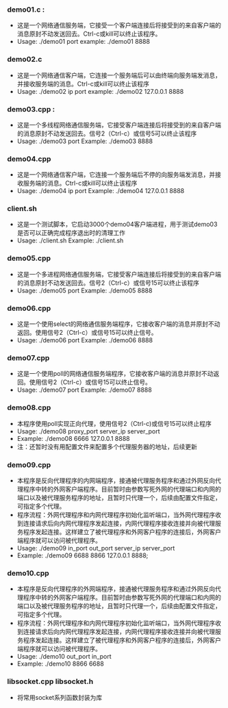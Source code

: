 ### demo01.c :
- 这是一个网络通信服务端，它接受一个客户端连接后将接受到的来自客户端的消息原封不动发送回去。Ctrl-c或kill可以终止该程序。
- Usage: ./demo01 port
example: ./demo01 8888

### demo02.c 
- 这是一个网络通信客户端，它连接一个服务端后可以由终端向服务端发消息，并接收服务端的消息。Ctrl-c或kill可以终止该程序
- Usage: ./demo02 ip port
example: ./demo02 127.0.0.1 8888


### demo03.cpp :
- 这是一个多线程网络通信服务端，它接受客户端连接后将接受到的来自客户端的消息原封不动发送回去。信号2（Ctrl-c）或信号5可以终止该程序
- Usage: ./demo03 port
Example: ./demo03 8888

### demo04.cpp 
- 这是一个网络通信客户端，它连接一个服务端后不停的向服务端发消息，并接收服务端的消息。Ctrl-c或kill可以终止该程序
- Usage: ./demo04 ip port
Example: ./demo04 127.0.0.1 8888

### client.sh
- 这是一个测试脚本，它启动3000个demo04客户端进程，用于测试demo03是否可以正确完成程序退出时的清理工作
- Usage: ./client.sh 
Example: ./client.sh

### demo05.cpp 
- 这是一个多进程网络通信服务端，它接受客户端连接后将接受到的来自客户端的消息原封不动发送回去。信号2（Ctrl-c）或信号15可以终止该程序
- Usage: ./demo05 port
Example: ./demo05 8888

### demo06.cpp 
- 这是一个使用select的网络通信服务端程序，它接收客户端的消息并原封不动返回。使用信号2（Ctrl-c）或信号15可以终止信号。
- Usage: ./demo06 port
Example: ./demo06 8888

### demo07.cpp 
- 这是一个使用poll的网络通信服务端程序，它接收客户端的消息并原封不动返回。使用信号2（Ctrl-c）或信号15可以终止信号。
- Usage: ./demo07 port
Example: ./demo07 8888

### demo08.cpp 
- 本程序使用poll实现正向代理，使用信号2（Ctrl-c)或信号15可以终止程序
- Usage: ./demo08 proxy_port server_ip server_port
- Example: ./demo08 6666 127.0.0.1 8888
- 注：还暂时没有用配置文件来配置多个代理服务器的地址，后续更新

### demo09.cpp 
- 本程序是反向代理程序的内网端程序，接通被代理服务程序和通过外网反向代理程序中转的外网客户端程序。目前暂时由参数写死外网的代理端口和内网的端口以及被代理服务程序的地址，且暂时只代理一个，后续由配置文件指定，可指定多个代理。
- 程序流程：外网代理程序和内网代理程序初始化监听端口，当外网代理程序收到连接请求后向内网代理程序发起连接，内网代理程序接收连接并向被代理服务程序发起连接。这样建立了被代理程序和外网客户程序的连接后，外网客户端程序就可以访问被代理程序。
- Usage: ./demo09 in_port out_port server_ip server_port
- Example: ./demo09 6688 8866 127.0.0.1 8888;

### demo10.cpp 
- 本程序是反向代理程序的外网端程序，接通被代理服务程序和通过外网反向代理程序中转的外网客户端程序。目前暂时由参数写死外网的代理端口和内网的端口以及被代理服务程序的地址，且暂时只代理一个，后续由配置文件指定，可指定多个代理。
- 程序流程：外网代理程序和内网代理程序初始化监听端口，当外网代理程序收到连接请求后向内网代理程序发起连接，内网代理程序接收连接并向被代理服务程序发起连接。这样建立了被代理程序和外网客户程序的连接后，外网客户端程序就可以访问被代理程序。
- Usage: ./demo10 out_port in_port
- Example: ./demo10 8866 6688

### libsocket.cpp libsocket.h
- 将常用socket系列函数封装为库
